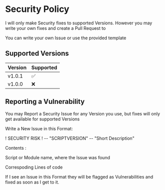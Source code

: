 # Security Policy

I will only make Security fixes to supported Versions.
However you may write your own fixes and create a Pull Request to <Branch>

  You can write your own Issue or use the provided template

## Supported Versions

| Version     | Supported          |
| ----------- | ------------------ |
| v1.0.1      | :white_check_mark: |
| v1.0.0      | :x:                |

## Reporting a Vulnerability

You may Report a Security Issue for any Version you use, but fixes will only get available for supported Versions

Write a New Issue in this Format:

! SECURITY RISK ! -- "SCRIPTVERSION" -- "Short Description"

Contents : 
  
  Script or Module name, where the Issue was found
  
  Correspoding Lines of code
  

If I see an Issue in this Format they will be flagged as Vulnerabilities and fixed as soon as I get to it.
